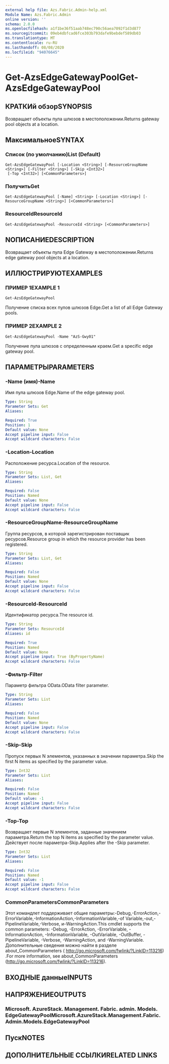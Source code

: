 ```yaml
---
external help file: Azs.Fabric.Admin-help.xml
Module Name: Azs.Fabric.Admin
online version: ''
schema: 2.0.0
ms.openlocfilehash: a1f1be36f51aab748ec790c56aea7092f1d3d877
ms.sourcegitcommit: 09eb4dbfcad6fce303b793dafe9bebdef589db03
ms.translationtype: MT
ms.contentlocale: ru-RU
ms.lasthandoff: 08/08/2020
ms.locfileid: "94076645"
---
```

# <span data-ttu-id="b19cc-101">Get-AzsEdgeGatewayPool</span><span class="sxs-lookup"><span data-stu-id="b19cc-101">Get-AzsEdgeGatewayPool</span></span>

## <span data-ttu-id="b19cc-102">КРАТКИй обзор</span><span class="sxs-lookup"><span data-stu-id="b19cc-102">SYNOPSIS</span></span>
<span data-ttu-id="b19cc-103">Возвращает объекты пула шлюзов в местоположении.</span><span class="sxs-lookup"><span data-stu-id="b19cc-103">Returns gateway pool objects at a location.</span></span>

## <span data-ttu-id="b19cc-104">Максимальное</span><span class="sxs-lookup"><span data-stu-id="b19cc-104">SYNTAX</span></span>

### <span data-ttu-id="b19cc-105">Список (по умолчанию)</span><span class="sxs-lookup"><span data-stu-id="b19cc-105">List (Default)</span></span>
```
Get-AzsEdgeGatewayPool [-Location <String>] [-ResourceGroupName <String>] [-Filter <String>] [-Skip <Int32>]
 [-Top <Int32>] [<CommonParameters>]
```

### <span data-ttu-id="b19cc-106">Получить</span><span class="sxs-lookup"><span data-stu-id="b19cc-106">Get</span></span>
```
Get-AzsEdgeGatewayPool [-Name] <String> [-Location <String>] [-ResourceGroupName <String>] [<CommonParameters>]
```

### <span data-ttu-id="b19cc-107">ResourceId</span><span class="sxs-lookup"><span data-stu-id="b19cc-107">ResourceId</span></span>
```
Get-AzsEdgeGatewayPool -ResourceId <String> [<CommonParameters>]
```

## <span data-ttu-id="b19cc-108">NОПИСАНИЕ</span><span class="sxs-lookup"><span data-stu-id="b19cc-108">DESCRIPTION</span></span>
<span data-ttu-id="b19cc-109">Возвращает объекты пула Edge Gateway в местоположении.</span><span class="sxs-lookup"><span data-stu-id="b19cc-109">Returns edge gateway pool objects at a location.</span></span>

## <span data-ttu-id="b19cc-110">ИЛЛЮСТРИРУЮТ</span><span class="sxs-lookup"><span data-stu-id="b19cc-110">EXAMPLES</span></span>

### <span data-ttu-id="b19cc-111">ПРИМЕР 1</span><span class="sxs-lookup"><span data-stu-id="b19cc-111">EXAMPLE 1</span></span>
```
Get-AzsEdgeGatewayPool
```

<span data-ttu-id="b19cc-112">Получение списка всех пулов шлюзов Edge.</span><span class="sxs-lookup"><span data-stu-id="b19cc-112">Get a list of all Edge Gateway pools.</span></span>

### <span data-ttu-id="b19cc-113">ПРИМЕР 2</span><span class="sxs-lookup"><span data-stu-id="b19cc-113">EXAMPLE 2</span></span>
```
Get-AzsEdgeGatewayPool -Name "AzS-Gwy01"
```

<span data-ttu-id="b19cc-114">Получение пула шлюзов с определенным краем.</span><span class="sxs-lookup"><span data-stu-id="b19cc-114">Get a specific edge gateway pool.</span></span>

## <span data-ttu-id="b19cc-115">ПАРАМЕТРЫ</span><span class="sxs-lookup"><span data-stu-id="b19cc-115">PARAMETERS</span></span>

### <span data-ttu-id="b19cc-116">-Name (имя)</span><span class="sxs-lookup"><span data-stu-id="b19cc-116">-Name</span></span>
<span data-ttu-id="b19cc-117">Имя пула шлюзов Edge.</span><span class="sxs-lookup"><span data-stu-id="b19cc-117">Name of the edge gateway pool.</span></span>

```yaml
Type: String
Parameter Sets: Get
Aliases:

Required: True
Position: 1
Default value: None
Accept pipeline input: False
Accept wildcard characters: False
```

### <span data-ttu-id="b19cc-118">-Location</span><span class="sxs-lookup"><span data-stu-id="b19cc-118">-Location</span></span>
<span data-ttu-id="b19cc-119">Расположение ресурса.</span><span class="sxs-lookup"><span data-stu-id="b19cc-119">Location of the resource.</span></span>

```yaml
Type: String
Parameter Sets: List, Get
Aliases:

Required: False
Position: Named
Default value: None
Accept pipeline input: False
Accept wildcard characters: False
```

### <span data-ttu-id="b19cc-120">-ResourceGroupName</span><span class="sxs-lookup"><span data-stu-id="b19cc-120">-ResourceGroupName</span></span>
<span data-ttu-id="b19cc-121">Группа ресурсов, в которой зарегистрирован поставщик ресурсов.</span><span class="sxs-lookup"><span data-stu-id="b19cc-121">Resource group in which the resource provider has been registered.</span></span>

```yaml
Type: String
Parameter Sets: List, Get
Aliases:

Required: False
Position: Named
Default value: None
Accept pipeline input: False
Accept wildcard characters: False
```

### <span data-ttu-id="b19cc-122">-ResourceId</span><span class="sxs-lookup"><span data-stu-id="b19cc-122">-ResourceId</span></span>
<span data-ttu-id="b19cc-123">Идентификатор ресурса.</span><span class="sxs-lookup"><span data-stu-id="b19cc-123">The resource id.</span></span>

```yaml
Type: String
Parameter Sets: ResourceId
Aliases: id

Required: True
Position: Named
Default value: None
Accept pipeline input: True (ByPropertyName)
Accept wildcard characters: False
```

### <span data-ttu-id="b19cc-124">-Фильтр</span><span class="sxs-lookup"><span data-stu-id="b19cc-124">-Filter</span></span>
<span data-ttu-id="b19cc-125">Параметр фильтра OData.</span><span class="sxs-lookup"><span data-stu-id="b19cc-125">OData filter parameter.</span></span>

```yaml
Type: String
Parameter Sets: List
Aliases:

Required: False
Position: Named
Default value: None
Accept pipeline input: False
Accept wildcard characters: False
```

### <span data-ttu-id="b19cc-126">-Skip</span><span class="sxs-lookup"><span data-stu-id="b19cc-126">-Skip</span></span>
<span data-ttu-id="b19cc-127">Пропуск первых N элементов, указанных в значении параметра.</span><span class="sxs-lookup"><span data-stu-id="b19cc-127">Skip the first N items as specified by the parameter value.</span></span>

```yaml
Type: Int32
Parameter Sets: List
Aliases:

Required: False
Position: Named
Default value: -1
Accept pipeline input: False
Accept wildcard characters: False
```

### <span data-ttu-id="b19cc-128">-Top</span><span class="sxs-lookup"><span data-stu-id="b19cc-128">-Top</span></span>
<span data-ttu-id="b19cc-129">Возвращает первые N элементов, заданные значением параметра.</span><span class="sxs-lookup"><span data-stu-id="b19cc-129">Return the top N items as specified by the parameter value.</span></span>
<span data-ttu-id="b19cc-130">Действует после параметра-Skip.</span><span class="sxs-lookup"><span data-stu-id="b19cc-130">Applies after the -Skip parameter.</span></span>

```yaml
Type: Int32
Parameter Sets: List
Aliases:

Required: False
Position: Named
Default value: -1
Accept pipeline input: False
Accept wildcard characters: False
```

### <span data-ttu-id="b19cc-131">CommonParameters</span><span class="sxs-lookup"><span data-stu-id="b19cc-131">CommonParameters</span></span>
<span data-ttu-id="b19cc-132">Этот командлет поддерживает общие параметры:-Debug,-ErrorAction,-ErrorVariable,-InformationAction,-InformationVariable,-of Variable,-out,-PipelineVariable,-Verbose, и-WarningAction.</span><span class="sxs-lookup"><span data-stu-id="b19cc-132">This cmdlet supports the common parameters: -Debug, -ErrorAction, -ErrorVariable, -InformationAction, -InformationVariable, -OutVariable, -OutBuffer, -PipelineVariable, -Verbose, -WarningAction, and -WarningVariable.</span></span> <span data-ttu-id="b19cc-133">Дополнительные сведения можно найти в разделе about_CommonParameters ( http://go.microsoft.com/fwlink/?LinkID=113216) .</span><span class="sxs-lookup"><span data-stu-id="b19cc-133">For more information, see about_CommonParameters (http://go.microsoft.com/fwlink/?LinkID=113216).</span></span>

## <span data-ttu-id="b19cc-134">ВХОДНЫЕ данные</span><span class="sxs-lookup"><span data-stu-id="b19cc-134">INPUTS</span></span>

## <span data-ttu-id="b19cc-135">НАПРЯЖЕНИЕ</span><span class="sxs-lookup"><span data-stu-id="b19cc-135">OUTPUTS</span></span>

### <span data-ttu-id="b19cc-136">Microsoft. AzureStack. Management. Fabric. admin. Models. EdgeGatewayPool</span><span class="sxs-lookup"><span data-stu-id="b19cc-136">Microsoft.AzureStack.Management.Fabric.Admin.Models.EdgeGatewayPool</span></span>

## <span data-ttu-id="b19cc-137">Пуск</span><span class="sxs-lookup"><span data-stu-id="b19cc-137">NOTES</span></span>

## <span data-ttu-id="b19cc-138">ДОПОЛНИТЕЛЬНЫЕ ССЫЛКИ</span><span class="sxs-lookup"><span data-stu-id="b19cc-138">RELATED LINKS</span></span>
